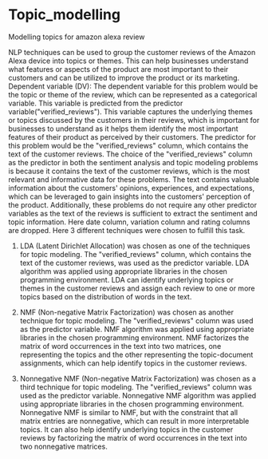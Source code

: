 # Topic_modelling
Modelling topics for amazon alexa review

NLP techniques can be used to group the customer reviews of the Amazon Alexa device into topics or themes. This can help businesses understand what features or aspects of the product are most important to their customers and can be utilized to improve the product or its marketing.
Dependent variable (DV): The dependent variable for this problem would be the topic or theme of the review, which can be represented as a categorical variable. This variable is predicted from the predictor variable("verified_reviews"). This variable captures the underlying themes or topics discussed by the customers in their reviews, which is important for businesses to understand as it helps them identify the most important features of their product as perceived by their customers. 
The predictor for this problem would be the "verified_reviews" column, which contains the text of the customer reviews.
The choice of the "verified_reviews" column as the predictor in both the sentiment analysis and topic modeling problems is because it contains the text of the customer reviews, which is the most relevant and informative data for these problems. The text contains valuable information about the customers' opinions, experiences, and expectations, which can be leveraged to gain insights into the customers' perception of the product. Additionally, these problems do not require any other predictor variables as the text of the reviews is sufficient to extract the sentiment and topic information.
Here date column, variation column and rating columns are dropped.
Here 3 different techniques were chosen to fulfill this task. 

1.	LDA (Latent Dirichlet Allocation) was chosen as one of the techniques for topic modeling. The "verified_reviews" column, which contains the text of the customer reviews, was used as the predictor variable. LDA algorithm was applied using appropriate libraries in the chosen programming environment. LDA can identify underlying topics or themes in the customer reviews and assign each review to one or more topics based on the distribution of words in the text.

2.	NMF (Non-negative Matrix Factorization) was chosen as another technique for topic modeling. The "verified_reviews" column was used as the predictor variable. NMF algorithm was applied using appropriate libraries in the chosen programming environment. NMF factorizes the matrix of word occurrences in the text into two matrices, one representing the topics and the other representing the topic-document assignments, which can help identify topics in the customer reviews.

3.	Nonnegative NMF (Non-negative Matrix Factorization) was chosen as a third technique for topic modeling. The "verified_reviews" column was used as the predictor variable. Nonnegative NMF algorithm was applied using appropriate libraries in the chosen programming environment. Nonnegative NMF is similar to NMF, but with the constraint that all matrix entries are nonnegative, which can result in more interpretable topics. It can also help identify underlying topics in the customer reviews by factorizing the matrix of word occurrences in the text into two nonnegative matrices.

